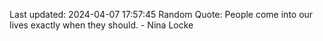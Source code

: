 Last updated: 2024-04-07 17:57:45
Random Quote: People come into our lives exactly when they should. - Nina Locke